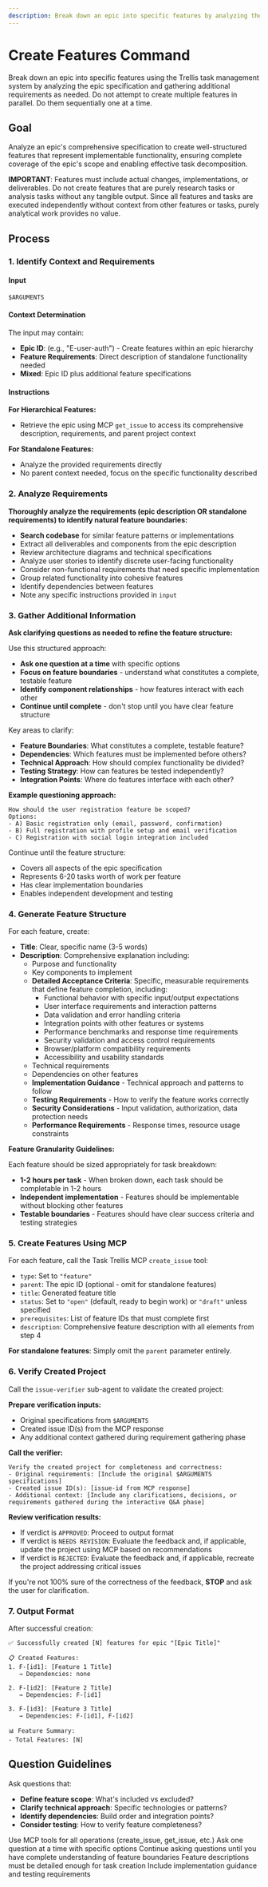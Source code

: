 ```yaml
---
description: Break down an epic into specific features by analyzing the epic specification
---
```


# Create Features Command

Break down an epic into specific features using the Trellis task management system by analyzing the epic specification and gathering additional requirements as needed. Do not attempt to create multiple features in parallel. Do them sequentially one at a time.

## Goal

Analyze an epic's comprehensive specification to create well-structured features that represent implementable functionality, ensuring complete coverage of the epic's scope and enabling effective task decomposition.

**IMPORTANT**: Features must include actual changes, implementations, or deliverables. Do not create features that are purely research tasks or analysis tasks without any tangible output. Since all features and tasks are executed independently without context from other features or tasks, purely analytical work provides no value.

## Process

### 1. Identify Context and Requirements

#### Input

`$ARGUMENTS`

#### Context Determination

The input may contain:

- **Epic ID**: (e.g., "E-user-auth") - Create features within an epic hierarchy
- **Feature Requirements**: Direct description of standalone functionality needed
- **Mixed**: Epic ID plus additional feature specifications

#### Instructions

**For Hierarchical Features:**

- Retrieve the epic using MCP `get_issue` to access its comprehensive description, requirements, and parent project context

**For Standalone Features:**

- Analyze the provided requirements directly
- No parent context needed, focus on the specific functionality described

### 2. Analyze Requirements

**Thoroughly analyze the requirements (epic description OR standalone requirements) to identify natural feature boundaries:**

- **Search codebase** for similar feature patterns or implementations
- Extract all deliverables and components from the epic description
- Review architecture diagrams and technical specifications
- Analyze user stories to identify discrete user-facing functionality
- Consider non-functional requirements that need specific implementation
- Group related functionality into cohesive features
- Identify dependencies between features
- Note any specific instructions provided in `input`

### 3. Gather Additional Information

**Ask clarifying questions as needed to refine the feature structure:**

Use this structured approach:

- **Ask one question at a time** with specific options
- **Focus on feature boundaries** - understand what constitutes a complete, testable feature
- **Identify component relationships** - how features interact with each other
- **Continue until complete** - don't stop until you have clear feature structure

Key areas to clarify:

- **Feature Boundaries**: What constitutes a complete, testable feature?
- **Dependencies**: Which features must be implemented before others?
- **Technical Approach**: How should complex functionality be divided?
- **Testing Strategy**: How can features be tested independently?
- **Integration Points**: Where do features interface with each other?

**Example questioning approach:**

```
How should the user registration feature be scoped?
Options:
- A) Basic registration only (email, password, confirmation)
- B) Full registration with profile setup and email verification
- C) Registration with social login integration included
```

Continue until the feature structure:

- Covers all aspects of the epic specification
- Represents 6-20 tasks worth of work per feature
- Has clear implementation boundaries
- Enables independent development and testing

### 4. Generate Feature Structure

For each feature, create:

- **Title**: Clear, specific name (3-5 words)
- **Description**: Comprehensive explanation including:
  - Purpose and functionality
  - Key components to implement
  - **Detailed Acceptance Criteria**: Specific, measurable requirements that define feature completion, including:
    - Functional behavior with specific input/output expectations
    - User interface requirements and interaction patterns
    - Data validation and error handling criteria
    - Integration points with other features or systems
    - Performance benchmarks and response time requirements
    - Security validation and access control requirements
    - Browser/platform compatibility requirements
    - Accessibility and usability standards
  - Technical requirements
  - Dependencies on other features
  - **Implementation Guidance** - Technical approach and patterns to follow
  - **Testing Requirements** - How to verify the feature works correctly
  - **Security Considerations** - Input validation, authorization, data protection needs
  - **Performance Requirements** - Response times, resource usage constraints

**Feature Granularity Guidelines:**

Each feature should be sized appropriately for task breakdown:

- **1-2 hours per task** - When broken down, each task should be completable in 1-2 hours
- **Independent implementation** - Features should be implementable without blocking other features
- **Testable boundaries** - Features should have clear success criteria and testing strategies

### 5. Create Features Using MCP

For each feature, call the Task Trellis MCP `create_issue` tool:

- `type`: Set to `"feature"`
- `parent`: The epic ID (optional - omit for standalone features)
- `title`: Generated feature title
- `status`: Set to `"open"` (default, ready to begin work) or `"draft"` unless specified
- `prerequisites`: List of feature IDs that must complete first
- `description`: Comprehensive feature description with all elements from step 4

**For standalone features**: Simply omit the `parent` parameter entirely.

### 6. Verify Created Project

Call the `issue-verifier` sub-agent to validate the created project:

**Prepare verification inputs:**

- Original specifications from `$ARGUMENTS`
- Created issue ID(s) from the MCP response
- Any additional context gathered during requirement gathering phase

**Call the verifier:**

```
Verify the created project for completeness and correctness:
- Original requirements: [Include the original $ARGUMENTS specifications]
- Created issue ID(s): [issue-id from MCP response]
- Additional context: [Include any clarifications, decisions, or requirements gathered during the interactive Q&A phase]
```

**Review verification results:**

- If verdict is `APPROVED`: Proceed to output format
- If verdict is `NEEDS REVISION`: Evaluate the feedback and, if applicable, update the project using MCP based on recommendations
- If verdict is `REJECTED`: Evaluate the feedback and, if applicable, recreate the project addressing critical issues

If you're not 100% sure of the correctness of the feedback, **STOP** and ask the user for clarification.

### 7. Output Format

After successful creation:

```
✅ Successfully created [N] features for epic "[Epic Title]"

📋 Created Features:
1. F-[id1]: [Feature 1 Title]
   → Dependencies: none

2. F-[id2]: [Feature 2 Title]
   → Dependencies: F-[id1]

3. F-[id3]: [Feature 3 Title]
   → Dependencies: F-[id1], F-[id2]

📊 Feature Summary:
- Total Features: [N]
```

## Question Guidelines

Ask questions that:

- **Define feature scope**: What's included vs excluded?
- **Clarify technical approach**: Specific technologies or patterns?
- **Identify dependencies**: Build order and integration points?
- **Consider testing**: How to verify feature completeness?

<rules>
  <critical>Use MCP tools for all operations (create_issue, get_issue, etc.)</critical>
  <critical>Ask one question at a time with specific options</critical>
  <critical>Continue asking questions until you have complete understanding of feature boundaries</critical>
  <important>Feature descriptions must be detailed enough for task creation</important>
  <important>Include implementation guidance and testing requirements</important>
</rules>
